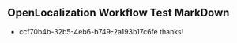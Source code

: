 ## OpenLocalization Workflow Test MarkDown
* ccf70b4b-32b5-4eb6-b749-2a193b17c6fe thanks!

<!--HONumber=Jul16_HO4-->



